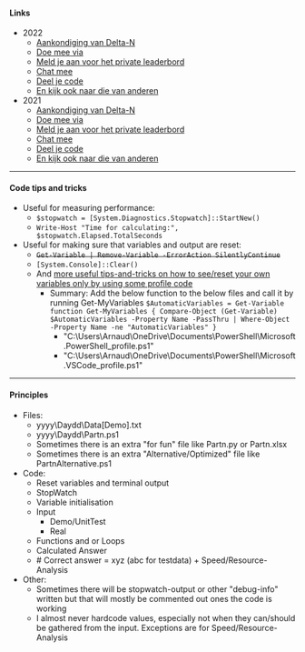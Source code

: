 #### Links
* 2022
    * [Aankondiging van Delta-N](https://deltanoffice365.sharepoint.com/SitePages/Advent-of-Code-2022.aspx)
    * [Doe mee via](https://adventofcode.com/2022)
    * [Meld je aan voor het private leaderbord](https://adventofcode.com/2022/leaderboard/private/view/676063)
    * [Chat mee](https://teams.microsoft.com/_#/conversations/19:82824b8c67ac4964870839c6f6cb22dc@thread.v2?ctx=chat)
    * [Deel je code](https://github.com/Arnaud-van-Galen/AdventOfCode/tree/main/2022)
    * [En kijk ook naar die van anderen](https://deltanoffice365-my.sharepoint.com/personal/giow_delta-n_nl/Documents/Microsoft%20Teams%20Chat%20Files/Repos%20AoC%202022.xlsx)
* 2021
    * [Aankondiging van Delta-N](https://deltanoffice365.sharepoint.com/sites/dev/SitePages/Advent-of-Code-2021.aspx)
    * [Doe mee via](https://adventofcode.com/2021)
    * [Meld je aan voor het private leaderbord](https://adventofcode.com/2021/leaderboard/private/view/676063)
    * [Chat mee](https://teams.microsoft.com/_#/conversations/19:82824b8c67ac4964870839c6f6cb22dc@thread.v2?ctx=chat)
    * [Deel je code](https://github.com/Arnaud-van-Galen/AdventOfCode/tree/main/2021)
    * [En kijk ook naar die van anderen](https://deltanoffice365-my.sharepoint.com/:x:/g/personal/ferdivt_delta-n_nl/EeWDEAWJeDlBkAlJDFIxghABMyVxxfpAVssXctUe0iYn2g)
---
#### Code tips and tricks
- Useful for measuring performance:
    - `$stopwatch = [System.Diagnostics.Stopwatch]::StartNew()`
    - `Write-Host "Time for calculating:", $stopwatch.Elapsed.TotalSeconds`
- Useful for making sure that variables and output are reset:
     - ~~`Get-Variable | Remove-Variable -ErrorAction SilentlyContinue`~~
     - `[System.Console]::Clear()`
    - And [more useful tips-and-tricks on how to see/reset your own variables only by using some profile code](https://4sysops.com/archives/display-and-search-all-variables-of-a-powershell-script-with-get-variable/)
        - Summary: Add the below function to the below files and call it by running Get-MyVariables
        `$AutomaticVariables = Get-Variable`
        `function Get-MyVariables { Compare-Object (Get-Variable) $AutomaticVariables -Property Name -PassThru | Where-Object -Property Name -ne "AutomaticVariables" }`
            - "C:\Users\Arnaud\OneDrive\Documents\PowerShell\Microsoft.PowerShell_profile.ps1"
            - "C:\Users\Arnaud\OneDrive\Documents\PowerShell\Microsoft.VSCode_profile.ps1"
        
---
#### Principles
- Files:
    - yyyy\Daydd\Data[Demo].txt
    - yyyy\Daydd\Partn.ps1
    - Sometimes there is an extra "for fun" file like Partn.py or Partn.xlsx
    - Sometimes there is an extra "Alternative/Optimized" file like PartnAlternative.ps1 
- Code:
    - Reset variables and terminal output
    - StopWatch
    - Variable initialisation
    - Input
        - Demo/UnitTest
        - Real
    - Functions and or Loops
    - Calculated Answer
    - \# Correct answer = xyz (abc for testdata) + Speed/Resource-Analysis
- Other:
    - Sometimes there will be stopwatch-output or other "debug-info" written but that will mostly be commented out ones the code is working
    - I almost never hardcode values, especially not when they can/should be gathered from the input. Exceptions are for Speed/Resource-Analysis
